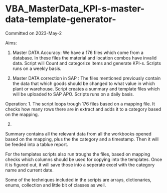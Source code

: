# VBA_MasterData_KPI-s-master-data-template-generator- 
Committed on 2023-May-2


Aims:
  1. Master DATA Accuracy: We have a 176 files which come from a database. In these files the material and location combos have invalid data. Script will Count and categorize items and generate KPI-s. Scripts runs on a weekly basis.
  
  2. Master DATA correction in SAP : The files mentioned previously contain the data that which goods should be changed to what value in which plant or warehouse. Script creates a summary and template files which will be uploaded to SAP APO. Scripts runs on a daily basis.
  
  Operation:
  1.
  The script loops trough 176 files based on a mapping file. It checks how many rows there are in extract and adds it to a category based on the mapping.
  
  2.  
  Summary contains all the relevant data from all the workbooks opened based on the mapping, plus the the category and a timestamp. Then it will be feeded into a tablue   report.
 
  For the templates scripts also run troughs the files, based on mapping checks which columns should be used for copying into the templates. 
    Once it is figured out, it will save those into a seperate excel with the category name and current date.

Some of the techniques included in the scripts are arrays, dictionaries, enums, collection and little bit of classes as well.
